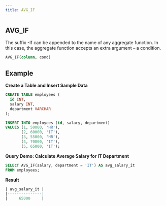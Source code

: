 ```yaml
---
title: AVG_IF
---
```



## AVG_IF 

The suffix -If can be appended to the name of any aggregate function. In this case, the aggregate function accepts an extra argument – a condition.

```sql
AVG_IF(column, cond)
```

## Example

**Create a Table and Insert Sample Data**
```sql
CREATE TABLE employees (
  id INT,
  salary INT,
  department VARCHAR
);

INSERT INTO employees (id, salary, department)
VALUES (1, 50000, 'HR'),
       (2, 60000, 'IT'),
       (3, 55000, 'HR'),
       (4, 70000, 'IT'),
       (5, 65000, 'IT');
```

**Query Demo: Calculate Average Salary for IT Department**

```sql
SELECT AVG_IF(salary, department = 'IT') AS avg_salary_it
FROM employees;
```

**Result**
```sql
| avg_salary_it |
|---------------|
|     65000     |
```